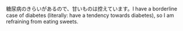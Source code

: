 <tr><td>糖尿病のきらいがあるので、甘いものは控えています。<td><tr><tr><td>I have a borderline case of diabetes (literally: have a tendency towards diabetes), so I am refraining from eating sweets.<td><tr></table>

